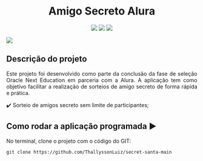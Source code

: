 <div align="center">
  <h1 align="center">
    Amigo Secreto Alura
  </h1>
</div>

<p align="center">
  <a href=""><img src="https://img.shields.io/badge/JavaScript-323330?style=for-the-badge&logo=javascript&logoColor=F7DF1E"></a>
  <a href=""><img src="https://img.shields.io/badge/CSS3-1572B6?style=for-the-badge&logo=css3&logoColor=white"></a>
  <a href=""><img src="https://img.shields.io/badge/HTML5-E34F26?style=for-the-badge&logo=html5&logoColor=white"></a>
</p >
   <img src="http://img.shields.io/static/v1?label=STATUS&message=CONCLUIDO&color=GREEN&style=for-the-badge"/>
</p>

## Descrição do projeto 

<p align="justify">
  Este projeto foi desenvolvido como parte da conclusão da fase de seleção Oracle Next Education em parceria com a Alura. A aplicação tem como objetivo facilitar a realização de sorteios de amigo secreto de forma rápida e prática. 
</p>

:heavy_check_mark: Sorteio de amigos secreto sem limite de participantes;  

## Como rodar a aplicação programada :arrow_forward:

No terminal, clone o projeto com o código do GIT:

```
git clone https://github.com/ThallyssonLuiz/secret-santa-main
```


